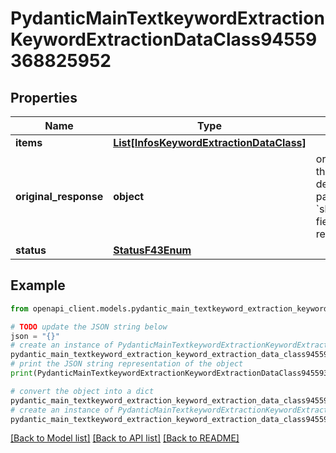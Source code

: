# PydanticMainTextkeywordExtractionKeywordExtractionDataClass94559368825952


## Properties

Name | Type | Description | Notes
------------ | ------------- | ------------- | -------------
**items** | [**List[InfosKeywordExtractionDataClass]**](InfosKeywordExtractionDataClass.md) |  | [optional] 
**original_response** | **object** | original response sent by the provider, hidden by default, show it by passing the &#x60;show_original_response&#x60; field to &#x60;true&#x60; in your request | [optional] 
**status** | [**StatusF43Enum**](StatusF43Enum.md) |  | 

## Example

```python
from openapi_client.models.pydantic_main_textkeyword_extraction_keyword_extraction_data_class94559368825952 import PydanticMainTextkeywordExtractionKeywordExtractionDataClass94559368825952

# TODO update the JSON string below
json = "{}"
# create an instance of PydanticMainTextkeywordExtractionKeywordExtractionDataClass94559368825952 from a JSON string
pydantic_main_textkeyword_extraction_keyword_extraction_data_class94559368825952_instance = PydanticMainTextkeywordExtractionKeywordExtractionDataClass94559368825952.from_json(json)
# print the JSON string representation of the object
print(PydanticMainTextkeywordExtractionKeywordExtractionDataClass94559368825952.to_json())

# convert the object into a dict
pydantic_main_textkeyword_extraction_keyword_extraction_data_class94559368825952_dict = pydantic_main_textkeyword_extraction_keyword_extraction_data_class94559368825952_instance.to_dict()
# create an instance of PydanticMainTextkeywordExtractionKeywordExtractionDataClass94559368825952 from a dict
pydantic_main_textkeyword_extraction_keyword_extraction_data_class94559368825952_form_dict = pydantic_main_textkeyword_extraction_keyword_extraction_data_class94559368825952.from_dict(pydantic_main_textkeyword_extraction_keyword_extraction_data_class94559368825952_dict)
```
[[Back to Model list]](../README.md#documentation-for-models) [[Back to API list]](../README.md#documentation-for-api-endpoints) [[Back to README]](../README.md)


